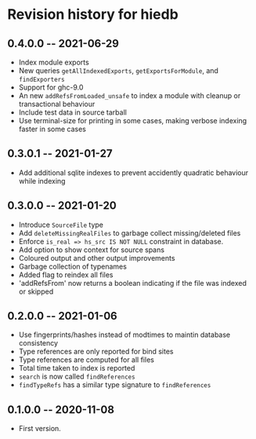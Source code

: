 # Revision history for hiedb

## 0.4.0.0 -- 2021-06-29

* Index module exports
* New queries `getAllIndexedExports`, `getExportsForModule`, and `findExporters`
* Support for ghc-9.0
* An new `addRefsFromLoaded_unsafe` to index a module with cleanup or transactional behaviour
* Include test data in source tarball
* Use terminal-size for printing in some cases, making verbose indexing faster in some cases

## 0.3.0.1 -- 2021-01-27

* Add additional sqlite indexes to prevent accidently quadratic behaviour while indexing

## 0.3.0.0 -- 2021-01-20

* Introduce `SourceFile` type
* Add `deleteMissingRealFiles` to garbage collect missing/deleted files
* Enforce `is_real => hs_src IS NOT NULL` constraint in database.
* Add option to show context for source spans
* Coloured output and other output improvements
* Garbage collection of typenames
* Added flag to reindex all files
* 'addRefsFrom' now returns a boolean indicating if the file was indexed or skipped

## 0.2.0.0 -- 2021-01-06

* Use fingerprints/hashes instead of modtimes to maintin database consistency
* Type references are only reported for bind sites
* Type references are computed for all files
* Total time taken to index is reported
* `search` is now called `findReferences`
* `findTypeRefs` has a similar type signature to `findReferences`

## 0.1.0.0 -- 2020-11-08

* First version.
